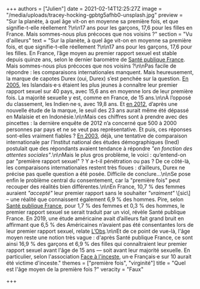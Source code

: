 +++
authors = ["Julien"]
date = 2021-02-14T12:25:27Z
image = "/media/uploads/tracey-hocking-gpbtg5afhb0-unsplash.jpg"
preview = "Sur la planète, à quel âge vit-on en moyenne sa première fois, et que signifie-t-elle réellement ?\n\n17 ans pour les garçons, 17,6 pour les filles en France. Mais sommes-nous plus précoces que nos voisins ?"
section = "Vu d'ailleurs"
text = "Sur la planète, à quel âge vit-on en moyenne sa première fois, et que signifie-t-elle réellement ?\n\n17 ans pour les garçons, 17,6 pour les filles. En France, l’âge moyen au premier rapport sexuel est stable depuis quinze ans, selon le dernier baromètre de [Santé publique France](https://www.santepubliquefrance.fr/determinants-de-sante/sante-sexuelle/documents/enquetes-etudes/barometre-sante-2016.-genre-et-sexualite). Mais sommes-nous plus précoces que nos voisins ?\n\nPas facile de répondre : les comparaisons internationales manquent. Mais heureusement, la marque de capotes Durex (oui, Durex) s’est penchée sur la question. [En 2005](http://durexnetwork.org/SiteCollectionDocuments/Research%20-%20Face%20Of%20Global%20Sex%202005.pdf), les Islandais·e·s étaient les plus jeunes à connaître leur premier rapport sexuel sur 40 pays, avec 15,6 ans en moyenne lors de leur première fois. La majorité sexuelle y est, comme en France, de 15 ans.\n\nÀ l’opposé du classement, les Indien·ne·s, avec 19,8 ans. Et [en 2012](https://www.drfelix.co.uk/wp-content/uploads/2018/01/Global%20face%20of%20sex%202012%20report.pdf), d’après une nouvelle étude de la marque, le seuil des 23 ans aurait même été dépassé en Malaisie et en Indonésie.\n\nMais ces chiffres sont à prendre avec des pincettes : la dernière enquête de 2012 n’a concerné que 500 à 2000 personnes par pays et ne se veut pas représentative. Et puis, ces réponses sont-elles vraiment fiables ? [En 2003](https://www.ined.fr/fichier/s_rubrique/18835/pop_et_soc_francais_391.fr.pdf), déjà, une tentative de comparaison internationale par l’Institut national des études démographiques (Ined) postulait que des répondants avaient tendance à répondre _\"en fonction des attentes sociales\"_.\n\nMais le plus gros problème, le voici : qu’entend-on par \"première rapport sexuel\" ? Y a-t-il pénétration ou pas ? De ce côté-là, les comparaisons internationales restent très floues : d’ailleurs, Durex ne précise pas quelle question a été posée. Difficile de conclure...\n\nSe pose enfin le problème central du consentement, car la \"première fois\" peut recouper des réalités bien différentes.\n\nEn France, 10,7&nbsp;% des femmes auraient _\"accepté\"_ leur premier rapport sans le souhaiter _\"vraiment\"_ \\[sic\\] – une réalité que connaissent également 6,9&nbsp;% des hommes. Pire, selon [Santé publique France](https://www.santepubliquefrance.fr/determinants-de-sante/sante-sexuelle/documents/enquetes-etudes/barometre-sante-2016.-genre-et-sexualite), pour 1,7&nbsp;% des femmes et 0,3&nbsp;% des hommes, le premier rapport sexuel se serait traduit par un viol, révèle Santé publique France. En 2019, une étude américaine avait d’ailleurs fait grand bruit en affirmant que 6,5&nbsp;% des Américaines n’avaient pas été consentantes lors de leur premier rapport sexuel, relate [L’Obs](https://www.nouvelobs.com/societe/20190917.OBS18578/une-statistique-glacante-sur-le-premier-rapport-sexuel-des-americaines.html).\n\nEt de ce point de vue-là, l'âge moyen reste une notion très vague : d'après Santé publique France, ce sont ainsi 16,9&nbsp;% des garçons et 6,9&nbsp;% des filles qui connaîtraient leur premier rapport sexuel avant l'âge de 15 ans — soit avant leur majorité sexuelle. En particulier, selon l'association [Face à l'inceste](https://facealinceste.fr/blog/actualites/le-nouveau-chiffre-de-l-inceste-en-france), un·e Français·e sur 10 aurait été victime d'inceste."
themes = ["première fois", "virginité"]
title = "Quel est l'âge moyen de la première fois ?"
veracity = "Faux"

+++
